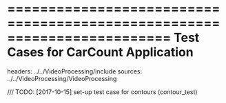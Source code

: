 ========================================================================
    Test Cases for CarCount Application
========================================================================

headers: ../../VideoProcessing/include
sources: ../../VideoProcessing/VideoProcessing

/// TODO:
[2017-10-15] set-up test case for contours (contour_test)
